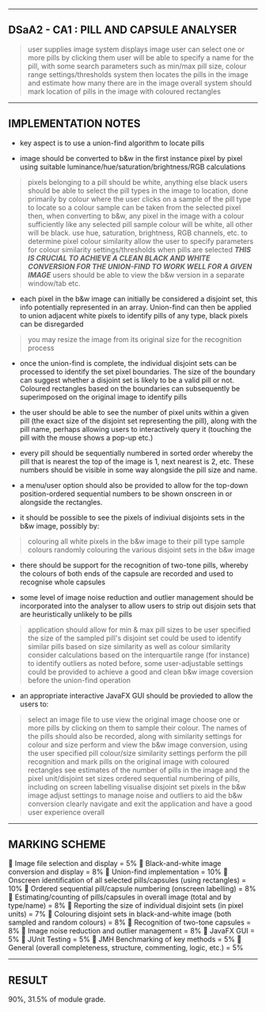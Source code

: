 ---------------------------------------------------------------------------	
DSaA2 - CA1 : PILL AND CAPSULE ANALYSER
---------------------------------------------------------------------------

> user supplies image
> system displays image
> user can select one or more pills by clicking them
> user will be able to specify a name for the pill, with some search parameters such as min/max pill size, colour range settings/thresholds
> system then locates the pills in the image and estimate how many there are in the image overall
> system should mark location of pills in the image with coloured rectangles

---------------------------------------------------------------------------		
IMPLEMENTATION NOTES
---------------------------------------------------------------------------

- key aspect is to use a union-find algorithm to locate pills

- image should be converted to b&w in the first instance pixel by pixel using suitable luminance/hue/saturation/brightness/RGB calculations
> pixels belonging to a pill should be white, anything else black
> users should be able to select the pill types in the image to location, done primarily by colour where the user clicks on a sample of the pill type to locate so a colour sample can be taken from the selected pixel then, when converting to b&w, any pixel in the image with a colour sufficiently like any selected pill sample colour will be white, all other will be black.
> use hue, saturation, brightness, RGB channels, etc. to determine pixel colour similarity
> allow the user to specify parameters for colour similarity settings/thresholds when pills are selected ***THIS IS CRUCIAL TO ACHIEVE A CLEAN BLACK AND WHITE CONVERSION FOR THE UNION-FIND TO WORK WELL FOR A GIVEN IMAGE***
> users should be able to view the b&w version in a separate window/tab etc.

- each pixel in the b&w image can initially be considered a disjoint set, this info potentially represented in an array. Union-find can then be applied to union adjacent white pixels to identify pills of any type, black pixels can be disregarded
> you may resize the image from its original size for the recognition process

- once the union-find is complete, the individual disjoint sets can be processed to identify the set pixel boundaries. The size of the boundary can suggest whether a disjoint set is likely to be a valid pill or not. Coloured rectangles based on the boundaries can subsequently be superimposed on the original image to identify pills

- the user should be able to see the number of pixel units within a given pill (the exact size of the disjoint set representing the pill), along with the pill name, perhaps allowing users to interactively query it (touching the pill with the mouse shows a pop-up etc.)

- every pill should be sequentially numbered in sorted order whereby the pill that is nearest the top of the image is 1, next nearest is 2, etc. These numbers should be visible in some way alongside the pill size and name.

- a menu/user option should also be provided to allow for the top-down position-ordered sequential numbers to be shown onscreen in or alongside the rectangles.

- it should be possible to see the pixels of indiviual disjoints sets in the b&w image, possibly by:
> colouring all white pixels in the b&w image to their pill type sample colours
> randomly colouring the various disjoint sets in the b&w image

- there should be support for the recognition of two-tone pills, whereby the colours of both ends of the capsule are recorded and used to recognise whole capsules

- some level of image noise reduction and outlier management should be incorporated into the analyser to allow users to strip out disjoin sets that are heuristically unlikely to be pills
> application should allow for min & max pill sizes to be user specified
> the size of the sampled pill's disjoint set could be used to identify similar pills based on size similarity as well as colour similarity
> consider calculations based on the interquartile range (for instance) to identify outliers
> as noted before, some user-adjustable settings could be provided to achieve a good and clean b&w image coversion before the union-find operation

- an appropriate interactive JavaFX GUI should be provieded to allow the users to:
> select an image file to use
> view the original image
> choose one or more pills by clicking on them to sample their colour. The names of the pills should also be recorded, along with similarity settings for colour and size
> perform and view the b&w image conversion, using the user specified pill colour/size similarity settings
> perform the pill recognition and mark pills on the original image with coloured rectangles
> see estimates of the number of pills in the image and the pixel unit/disjoint set sizes
> ordered sequential numbering of pills, including on screen labelling
> visualise disjoint set pixels in the b&w image
> adjust settings to manage noise and outliers to aid the b&w conversion
> clearly navigate and exit the application and have a good user experience overall

---------------------------------------------------------------------------				
MARKING SCHEME
---------------------------------------------------------------------------

 Image file selection and display = 5%
 Black-and-white image conversion and display = 8%
 Union-find implementation = 10%
 Onscreen identification of all selected pills/capsules (using rectangles) = 10%
 Ordered sequential pill/capsule numbering (onscreen labelling) = 8%
 Estimating/counting of pills/capsules in overall image (total and by type/name) = 8%
 Reporting the size of individual disjoint sets (in pixel units) = 7%
 Colouring disjoint sets in black-and-white image (both sampled and random colours) = 8%
 Recognition of two-tone capsules = 8%
 Image noise reduction and outlier management = 8%
 JavaFX GUI = 5%
 JUnit Testing = 5%
 JMH Benchmarking of key methods = 5%
 General (overall completeness, structure, commenting, logic, etc.) = 5% 

---------------------------------------------------------------------------				
RESULT
---------------------------------------------------------------------------

90%, 31.5% of module grade.
